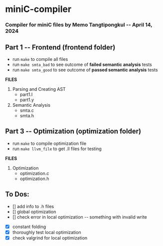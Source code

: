 # miniC-compiler
### Compiler for miniC files by Memo Tangtipongkul -- April 14, 2024

## Part 1 -- Frontend (frontend folder)
- run `make` to compile all files
- run `make smta_bad` to see outcome of **failed semantic analysis** tests
- run `make smta_good` to see outcome of **passed semantic analysis** tests

**FILES**
1. Parsing and Creating AST
   - part1.l
   - part1.y 
2. Semantic Analysis
   - smta.c
   - smta.h

## Part 3 -- Optimization (optimization folder)
- run `make` to compile optimization file
- run `make llvm_file` to get .ll files for testing

**FILES**
1. Optimization
   - optimization.c
   - optimization.h

## To Dos:
- [] add info to .h files
- [] global optimization
- [] check error in local optimization -- something with invalid write
- [x] constant folding
- [x] thoroughly test local optimization
- [x] check valgrind for local optimization
